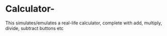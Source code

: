 # Calculator-
This simulates/emulates a real-life calculator, complete with add, multiply, divide, subtract buttons etc
